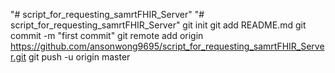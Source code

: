 "# script_for_requesting_samrtFHIR_Server" 
"# script_for_requesting_samrtFHIR_Server"  git init git add README.md git commit -m "first commit" git remote add origin https://github.com/ansonwong9695/script_for_requesting_samrtFHIR_Server.git git push -u origin master
